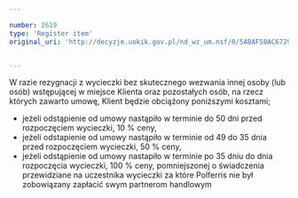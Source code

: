 ```yaml
---

number: 2619
type: 'Register item'
original_uri: 'http://decyzje.uokik.gov.pl/nd_wz_um.nsf/0/5ABAF58AC6729E30C125792E003D0E71?OpenDocument'


---
```


W razie rezygnacji z wycieczki bez skutecznego wezwania innej osoby (lub osób) wstępującej w miejsce Klienta oraz pozostałych osób, na rzecz których zawarto umowę, Klient będzie obciążony poniższymi kosztami;
 - jeżeli odstąpienie od umowy nastąpiło w terminie do 50 dni przed rozpoczęciem wycieczki, 10 % ceny,  
 - jeżeli odstapienie od umowy nastąpiło w terminie od 49 do 35 dnia przed rozpoczęciem wycieczki, 50 % ceny,  
 - jeżeli odstąpienie od umowy nastapiło w terminie po 35 dniu do dnia rozpoczęcia wycieczki, 100 % ceny, pomniejszonej o świadczenia przewidziane na uczestnika wycieczki za które Polferris nie był zobowiązany zapłacić swym partnerom handlowym
